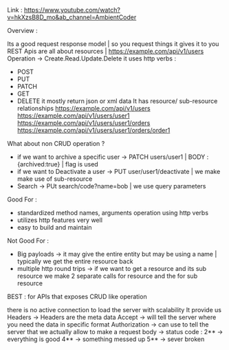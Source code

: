 Link : https://www.youtube.com/watch?v=hkXzsB8D_mo&ab_channel=AmbientCoder

Overview :

Its a good request response model | so you request things it gives it to you
REST Apis are all about resources | https://example.com/api/v1/users
Operation -> Create.Read.Update.Delete
it uses http verbs :

- POST
- PUT
- PATCH
- GET
- DELETE
  it mostly return json or xml data
  It has resource/ sub-resource relationships
  https://example.com/api/v1/users
  https://example.com/api/v1/users/user1
  https://example.com/api/v1/users/user1/orders
  https://example.com/api/v1/users/user1/orders/order1

What about non CRUD operation ?

- if we want to archive a specific user -> PATCH users/user1 | BODY : {archived:true} | flag is used
- if we want to Deactivate a user -> PUT user/user1/deactivate | we make make use of sub-resource
- Search -> PUt search/code?name=bob | we use query parameters

Good For :

- standardized method names, arguments operation using http verbs
- utilizes http features very well
- easy to build and maintain

Not Good For :

- Big payloads -> it may give the entire entity but may be using a name | typically we get the entire resource back
- multiple http round trips -> if we want to get a resource and its sub resource we make 2 separate calls for resource and the for sub resource

BEST : for APIs that exposes CRUD like operation

there is no active connection to load the server with scalability
It provide us Headers
-> Headers are the meta data
Accept -> will tell the server where you need the data in specific format
Authorization -> can use to tell the server that we actually allow to make a request
body ->
status code :
2** -> everything is good
4** -> something messed up
5\*\* -> sever broken
